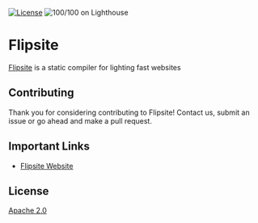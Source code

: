 [![License](https://img.shields.io/badge/License-Apache%202.0-blue.svg)](https://opensource.org/licenses/Apache-2.0)
![100/100 on Lighthouse](https://user-images.githubusercontent.com/793063/114666826-65039e80-9d07-11eb-9d67-b66da4686787.png)

# Flipsite

[Flipsite](https://flipsite.io) is a static compiler for lighting fast websites

## Contributing

Thank you for considering contributing to Flipsite! Contact us, submit an issue or go ahead and make a pull request.

## Important Links

- [Flipsite Website](https://flipsite.io)

## License

[Apache 2.0](LICENSE)
